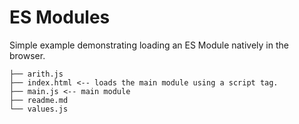 # ES Modules

Simple example demonstrating loading an ES Module natively in the browser.

```
├── arith.js
├── index.html <-- loads the main module using a script tag.
├── main.js <-- main module
├── readme.md
└── values.js
```
